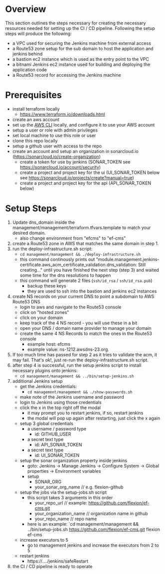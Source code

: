 # Overview

This section outlines the steps necessary for creating the necessary resources needed for setting up the CI / CD pipeline.  Following the setup steps will produce the following:

- a VPC used for securing the Jenkins machine from external access
- a Route53 zone setup for the sub domain to host the application and jenkins behind
- a bastion ec2 instance which is used as the entry point to the VPC
- a bitnami Jenkins ec2 instance used for building and deploying the application code
- a Route53 record for accessing the Jenkins machine

# Prerequisites
- install terraform locally
    - https://www.terraform.io/downloads.html
- create an aws account
- set up the [AWS CLI](https://docs.aws.amazon.com/cli/latest/userguide/installing.html) locally, and configure it to use your AWS account
- setup a user or role with admin privileges
- set local machine to use this role or user
- clone this repo locally
- setup a github user with access to the repo
- create an account and setup an organization in sonarcloud.io (https://sonarcloud.io/create-organization)
    - create a token for use by jenkins (SONAR_TOKEN see https://sonarcloud.io/account/security)
    - create a project and project key for the ui (UI_SONAR_TOKEN below see https://sonarcloud.io/projects/create?manual=true)
    - create a project and project key for the api (API_SONAR_TOKEN below)

# Setup Steps

1. Update dns_domain inside the management/management/terraform.tfvars.template to match your desired domain.
    - also change environment from "efcms" to "ef-cms"
2. create a Route53 zone in AWS that matches the same domain in step 1.
3. run the deploy-infrastructure.sh script:
    - `cd management/management && ./deploy-infrastructure.sh`
    - this command continously prints out "module.management.jenkins-certificate.aws_acm_certificate_validation.dns_validation: Still creating..." until you have finished the next step (step 3) and waited some time for the dns resolutions to happen
    - this command will generate 2 files (`ssh/id_rsa` / `ssh/id_rsa.pub`)
        - backup these keys
        - they are used to ssh into the bastion and jenkins ec2 instances
4. create NS records on your current DNS to point a subdomain to AWS Route53 DNS
    - login to aws and navigate to the Route53 console
    - click on "hosted zones"
    - click on your domain
    - keep track of the 4 NS record - you will use these in a bit
    - open your DNS / domain name provider to manage your domain
    - create the same 4 NS Records to match the ones in the Route53 console
        -  example host: efcms
        -  example value: ns-1212.awsdns-23.org.
5. If too much time has passed for step 2 as it tries to validate the acm, it may fail.  That's ok!, just re-run the deploy-infrastructure.sh script.
6. after step 4 is successful, run the setup jenkins script to install necessary plugins onto jenkins:
    - `cd management/management && ../bin/setup-jenkins.sh`
7. additional Jenkins setup
    - get the Jenkins credentials:
        - `cd management/management && ./show-passwords.sh`
    - make note of the Jenkins username and password
    - login to Jenkins using those credentials
    - click the x in the top right off the modal
        - it may prompt you to restart jenkins, if so, restart jenkins
        - the modal will pop up again after restarting, just click the x again
    - setup 3 global credentials
        - a username / password type
            - id: GITHUB_USER
        - a secret text type
            - id: API_SONAR_TOKEN
        - a secret text type
            - id: UI_SONAR_TOKEN
    - setup the sonar organization property inside jenkins
        - goto: Jenkins -> Manage Jenkins -> Configure System -> Global properties -> Environment variables
        - setup
            - SONAR_ORG
            - your_sonar_org_name // e.g. flexion-github
    - setup the jobs via the setup-jobs.sh script
        - this script takes 3 arguments in this order
            - your_repo_url // example: https://github.com/flexion/ef-cms.git
            - your_organization_name // organization name in github
            - your_repo_name // repo name
        - here is an example: `cd management/management && ../bin/setup-jobs.sh https://github.com/flexion/ef-cms.git flexion ef-cms
    - increase executors to 5
        - go to management jenkins and increase the executors from 2 to 5
    - restart jenkins
        - https://..../jenkins/safeRestart
8. the CI / CD pipeline is ready to operate
